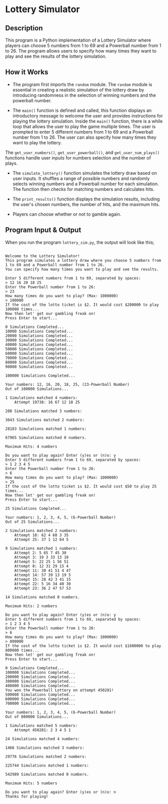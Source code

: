 # Lottery Simulator

## Description

This program is a Python implementation of a Lottery Simulator where players can choose 5 numbers from 1 to 69 and a Powerball number from 1 to 26. The program allows users to specify how many times they want to play and see the results of the lottery simulation.

## How it Works

- The program first imports the `random` module. The `random` module is essential in creating a realistic simulation of the lottery draw by introducing randomness in the selection of winning numbers and the powerball number.

- The `main()` function is defined and called, this function displays an introductory message to welcome the user and provides instructions for playing the lottery simulation. Inside the `main()` function, there is a while loop that allows the user to play the game multiple times. The user is prompted to enter 5 different numbers from 1 to 69 and a Powerball number from 1 to 26. The user can also specify how many times they want to play the lottery.

The `get_user_numbers()`, `get_user_powerball()`, and `get_user_num_plays()` functions handle user inputs for numbers selection and the number of plays.

- The `simulate_lottery()` function simulates the lottery draw based on user inputs. It shuffles a range of possible numbers and randomly selects winning numbers and a Powerball number for each simulation. The function then checks for matching numbers and calculates hits.

- The `print_results()` function displays the simulation results, including the user's chosen numbers, the number of hits, and the maximum hits.

- Players can choose whether or not to gamble again.


## Program Input & Output

When you run the program `lottery_sim.py`, the output will look like this;

```

Welcome to the Lottery Simulator!
This program simulates a lottery draw where you choose 5 numbers from 1 to 69 and a Powerball number from 1 to 26.
You can specify how many times you want to play and see the results.
    
Enter 5 different numbers from 1 to 69, separated by spaces:
> 12 16 20 18 25
Enter the Powerball number from 1 to 26:
> 23
How many times do you want to play? (Max: 1000000)
> 100000
If the cost of the lotto ticket is $2. It would cost $200000 to play 100000 times...
Now then let' get our gambling freak on!
Press Enter to start...

0 Simulations Completed...
10000 Simulations Completed...
20000 Simulations Completed...
30000 Simulations Completed...
40000 Simulations Completed...
50000 Simulations Completed...
60000 Simulations Completed...
70000 Simulations Completed...
80000 Simulations Completed...
90000 Simulations Completed...

100000 Simulations Completed...

Your numbers: 12, 16, 20, 18, 25, (23-Powerball Number)
Out of 100000 Simulations...

1 Simulations matched 4 numbers:
    Attempt 19738: 16 67 12 18 25

208 Simulations matched 3 numbers:

3643 Simulations matched 2 numbers:

28183 Simulations matched 1 numbers:

67965 Simulations matched 0 numbers.

Maximum Hits: 4 numbers

Do you want to play again? Enter (y)es or (n)o: y
Enter 5 different numbers from 1 to 69, separated by spaces:
> 1 2 3 4 5
Enter the Powerball number from 1 to 26:
> 6
How many times do you want to play? (Max: 1000000)
> 25
If the cost of the lotto ticket is $2. It would cost $50 to play 25 times...
Now then let' get our gambling freak on!
Press Enter to start...

25 Simulations Completed...

Your numbers: 1, 2, 3, 4, 5, (6-Powerball Number)
Out of 25 Simulations...

2 Simulations matched 2 numbers:
    Attempt 18: 62 4 68 3 35
    Attempt 25: 37 1 12 64 5

9 Simulations matched 1 numbers:
    Attempt 2: 5 65 7 45 30
    Attempt 3: 19 3 33 13 10
    Attempt 5: 22 25 1 56 51
    Attempt 8: 12 31 29 15 4
    Attempt 11: 30 41 51 4 47
    Attempt 14: 57 39 13 19 5
    Attempt 15: 28 42 3 41 15
    Attempt 22: 5 16 34 40 30
    Attempt 23: 36 2 47 57 53

14 Simulations matched 0 numbers.

Maximum Hits: 2 numbers

Do you want to play again? Enter (y)es or (n)o: y
Enter 5 different numbers from 1 to 69, separated by spaces:
> 1 2 3 4 5
Enter the Powerball number from 1 to 26:
> 6
How many times do you want to play? (Max: 1000000)
> 800000
If the cost of the lotto ticket is $2. It would cost $1600000 to play 800000 times...
Now then let' get our gambling freak on!
Press Enter to start...

0 Simulations Completed...
100000 Simulations Completed...
200000 Simulations Completed...
300000 Simulations Completed...
400000 Simulations Completed...
You won the Powerball Lottery on attempt 450281!
500000 Simulations Completed...
600000 Simulations Completed...
700000 Simulations Completed...

Your numbers: 1, 2, 3, 4, 5, (6-Powerball Number)
Out of 800000 Simulations...

1 Simulations matched 5 numbers:
    Attempt 450281: 2 3 4 5 1

24 Simulations matched 4 numbers:

1466 Simulations matched 3 numbers:

29776 Simulations matched 2 numbers:

225744 Simulations matched 1 numbers:

542989 Simulations matched 0 numbers.

Maximum Hits: 5 numbers

Do you want to play again? Enter (y)es or (n)o: n
Thanks for playing!
```
